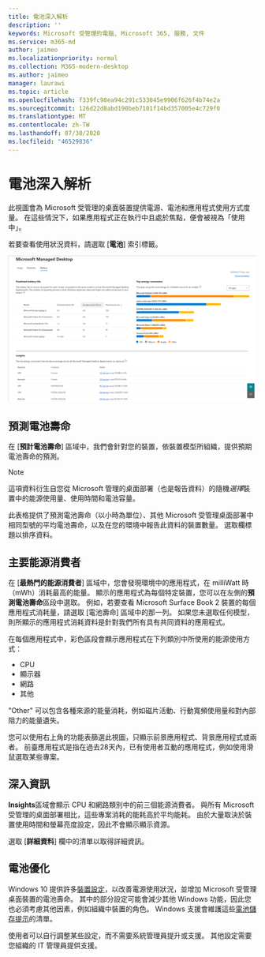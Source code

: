 ```yaml
---
title: 電池深入解析
description: ''
keywords: Microsoft 受管理的電腦, Microsoft 365, 服務, 文件
ms.service: m365-md
author: jaimeo
ms.localizationpriority: normal
ms.collection: M365-modern-desktop
ms.author: jaimeo
manager: laurawi
ms.topic: article
ms.openlocfilehash: f339fc98ea94c291c533045e9906f626f4b74e2a
ms.sourcegitcommit: 126d22d8abd190beb7101f14bd357005e4c729f0
ms.translationtype: MT
ms.contentlocale: zh-TW
ms.lasthandoff: 07/30/2020
ms.locfileid: "46529836"
---
```

# <a name="battery-insights"></a>電池深入解析
此視圖會為 Microsoft 受管理的桌面裝置提供電源、電池和應用程式使用方式度量。 在這些情況下，如果應用程式正在執行中且處於焦點，便會被視為「使用中」。

若要查看使用狀況資料，請選取 [**電池**] 索引標籤。

![電池窗格：左上方的每台裝置型號（依應用程式）在左上方，透過右下方的 insights 表格。 右上方的檔連結。](../../media/insights_battery.png)

## <a name="predicted-battery-life"></a>預測電池壽命

在 [**預計電池壽命**] 區域中，我們會針對您的裝置，依裝置模型所組織，提供預期電池壽命的預測。

> [!NOTE]
> 這項資料衍生自您從 Microsoft 管理的桌面部署（也是報告資料）的隨機<em>選擇</em>裝置中的能源使用量、使用時間和電池容量。

此表格提供了預測電池壽命（以小時為單位）、其他 Microsoft 受管理桌面部署中相同型號的平均電池壽命，以及在您的環境中報告此資料的裝置數量。 選取欄標題以排序資料。



## <a name="top-energy-consumers"></a>主要能源消費者

在 [**最熱門的能源消費者**] 區域中，您會發現環境中的應用程式，在 milliWatt 時（mWh）消耗最高的能量。 顯示的應用程式為每個特定裝置，您可以在左側的**預測電池壽命**區段中選取。 例如，若要查看 Microsoft Surface Book 2 裝置的每個應用程式消耗量，請選取 [電池壽命] 區域中的那一列。 如果您未選取任何模型，則所顯示的應用程式消耗資料是針對我們所有具有共同資料的應用程式。

 在每個應用程式中，彩色區段會顯示應用程式在下列類別中所使用的能源使用方式：

- CPU
- 顯示器
- 網路
- 其他

"Other" 可以包含各種來源的能量消耗，例如磁片活動、行動寬頻使用量和對內部阻力的能量遺失。 

您可以使用右上角的功能表篩選此視圖，只顯示前景應用程式、背景應用程式或兩者。 前臺應用程式是指在過去28天內，已有使用者互動的應用程式，例如使用滑鼠選取某些專案。

## <a name="insights"></a>深入資訊

**Insights**區域會顯示 CPU 和網路類別中的前三個能源消費者。 與所有 Microsoft 受管理的桌面部署相比，這些專案消耗的能耗高於平均能耗。 由於大量取決於裝置使用時間和螢幕亮度設定，因此不會顯示顯示資源。 

選取 [**詳細資料**] 欄中的清單以取得詳細資訊。

## <a name="battery-optimization"></a>電池優化

Windows 10 提供許多[裝置設定](https://support.microsoft.com/help/20443/windows-10-battery-saving-tips)，以改善電源使用狀況，並增加 Microsoft 受管理桌面裝置的電池壽命。 其中的部分設定可能會減少其他 Windows 功能，因此您也必須考慮其他因素，例如組織中裝置的角色。 Windows 支援會維護這些[電池儲存提示](https://support.microsoft.com/help/20443/windows-10-battery-saving-tips)的清單。

使用者可以自行調整某些設定，而不需要系統管理員提升或支援。 其他設定需要您組織的 IT 管理員提供支援。
